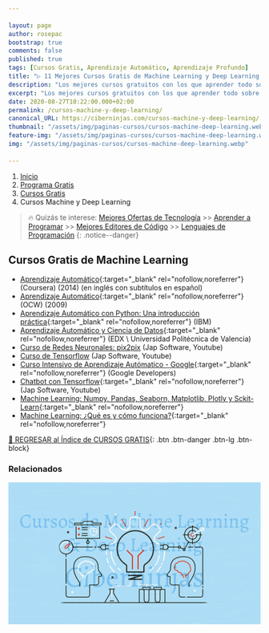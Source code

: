 ```yaml
---

layout: page
author: rosepac
bootstrap: true
comments: false
published: true
tags: [Cursos Gratis, Aprendizaje Automático, Aprendizaje Profundo]
title: "▷ 11 Mejores Cursos Gratis de Machine Learning y Deep Learning 2021"
description: "Los mejores cursos gratuitos con los que aprender todo sobre el aprendizaje automático y aprendizaje automático, desde cero hasta nivel experto"
excerpt: "Los mejores cursos gratuitos con los que aprender todo sobre el aprendizaje automático y aprendizaje automático, desde cero hasta nivel experto"
date: 2020-08-27T10:22:00.000+02:00
permalink: /cursos-machine-y-deep-learning/
canonical_URL: https://ciberninjas.com/cursos-machine-y-deep-learning/
thumbnail: "/assets/img/paginas-cursos/cursos-machine-deep-learning.webp"
feature-img: "/assets/img/paginas-cursos/cursos-machine-deep-learning.webp"
img: "/assets/img/paginas-cursos/cursos-machine-deep-learning.webp"

---
```


<div class="hidden-sm-down">
<nav aria-label="breadcrumb">
  <ol class="breadcrumb">
    <li class="breadcrumb-item"><a href="/">Inicio</a></li>
    <li class="breadcrumb-item"><a href="/programa-gratis/">Programa Gratis</a></li>
    <li class="breadcrumb-item"><a href="/cursos-tecnologia/">Cursos Gratis</a></li>
    <li class="breadcrumb-item active" aria-current="page">Cursos Machine y Deep Learning</li>
  </ol>
</nav>
</div>

<script type="application/ld+json">
{
 "@context": "https://schema.org",
 "@type": "BreadcrumbList",
 "itemListElement":
 [
  {
   "@type": "ListItem",
   "position": 1,
   "item":
   {
    "@id": "https://ciberninjas.com/programa-gratis/",
    "name": "Programar Gratis"
    }
  },
  {
   "@type": "ListItem",
   "position": 2,
   "item":
   {
    "@id": "https://ciberninjas.com/cursos-tecnologia/",
    "name": "Los Mejores Cursos GRATIS de Programación y Tecnología Online 2021"
    }
  },
  {
   "@type": "ListItem",
  "position": 3,
  "item":
   {
     "@id": "https://ciberninjas.com/cursos-machine-y-deep-learning/",
     "name": "Los Mejores Cursos Gratis de Machine Learning y Deep Learning 2021"
   }
  }
 ]
}
</script>

> 🔥 Quizás te interese: [Mejores Ofertas de Tecnología](https://www.amazon.es/shop/cibercursos) >> [Aprender a Programar](/programar/) >> [Mejores Editores de Código](/mejores-editores-texto/) >> [Lenguajes de Programación](/15-mejores-lenguajes-programacion/)
{: .notice--danger}

## **Cursos Gratis de Machine Learning**

- [Aprendizaje Automático](https://www.coursera.org/learn/machine-learning){:target="_blank" rel="nofollow,noreferrer"} (Coursera) (2014) (en inglés con subtítulos en español)
- [Aprendizaje Automático](http://ocw.uc3m.es/ingenieria-informatica/aprendizaje-automatico){:target="_blank" rel="nofollow,noreferrer"} (OCW) (2009)
- [Aprendizaje Automático con Python: Una introducción práctica](https://www.edx.org/es/course/machine-learning-aprendizaje-automatico-con-python){:target="_blank" rel="nofollow,noreferrer"} (IBM)
- [Aprendizaje Automático y Ciencia de Datos](https://www.edx.org/course/aprendizaje-automatico-y-ciencia-de-datos){:target="_blank" rel="nofollow,noreferrer"} (EDX \ Universidad Politécnica de Valencia)
- [Curso de Redes Neuronales: pix2pix](/redes-neuronales-pix2pix-con-jap-software/) (Jap Software, Youtube)
- [Curso de Tensorflow](/tensorflow-con-jap-software/) (Jap Software, Youtube)
- [Curso Intensivo de Aprendizaje Autómatico - Google](https://developers.google.com/machine-learning/crash-course){:target="_blank" rel="nofollow,noreferrer"} (Google Developers)
- [Chatbot con Tensorflow](/chatbot-tensorflow-con-jap-software/){:target="_blank" rel="nofollow,noreferrer"} (Jap Software, Youtube)
- [Machine Learning: Numpy, Pandas, Seaborn, Matplotlib, Plotly y Sckit-Learn](https://click.linksynergy.com/deeplink?id=W9Gem8jDoic&mid=39197&murl=https%3A%2F%2Fwww.udemy.com%2Fcourse%2Fcurso-machine-learning%2F){:target="_blank" rel="nofollow,noreferrer"}
- [Machine Learning: ¿Qué es y cómo funciona?](https://www.unimooc.com/cursos/machine-learning){:target="_blank" rel="nofollow,noreferrer"}

[🏡 REGRESAR al Índice de CURSOS GRATIS](https://ciberninjas.com/cursos-tecnologia/){: .btn .btn-danger .btn-lg .btn-block}

### **Relacionados** <!-- omit in toc -->

![Los mejores cursos gratuitos con los que aprender todo sobre el aprendizaje automático y aprendizaje automático, desde cero hasta nivel experto](/assets/img/paginas-cursos/cursos-machine-deep-learning.webp "Los mejores cursos gratuitos con los que aprender todo sobre el aprendizaje automático y aprendizaje automático, desde cero hasta nivel experto")